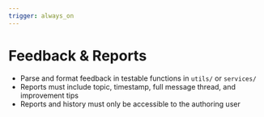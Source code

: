 ```yaml
---
trigger: always_on
---
```


# Feedback & Reports

- Parse and format feedback in testable functions in `utils/` or `services/`
- Reports must include topic, timestamp, full message thread, and improvement tips
- Reports and history must only be accessible to the authoring user
